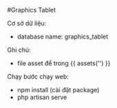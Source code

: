 #Graphics Tablet

Cơ sở dữ liệu:
- database name: graphics_tablet

Ghi chú:
- file asset để trong {{ assets('') }}

Chạy bước chạy web:
- npm install (cài đặt package)
- php artisan serve
